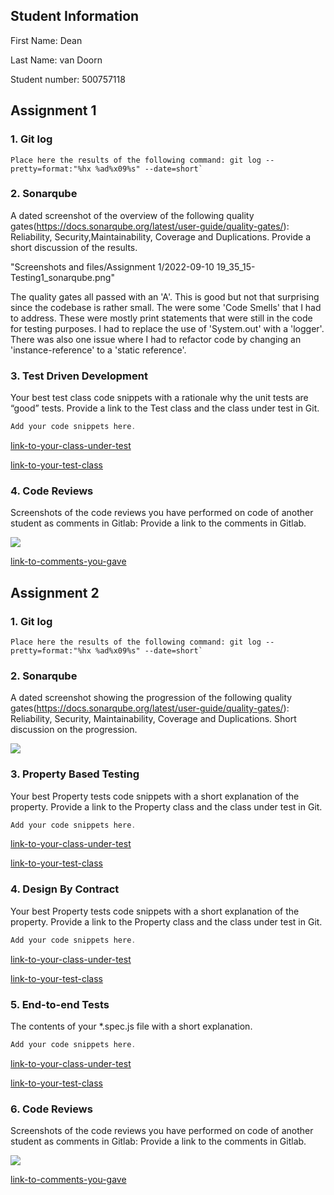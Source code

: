 ## Student Information

First Name: Dean

Last Name: van Doorn

Student number: 500757118

## Assignment 1

### 1. Git log

```
Place here the results of the following command: git log --pretty=format:"%hx %ad%x09%s" --date=short`
```

### 2. Sonarqube

A dated screenshot of the overview of the following  quality gates(https://docs.sonarqube.org/latest/user-guide/quality-gates/): Reliability, Security,Maintainability, Coverage and Duplications. Provide a short discussion of the results.

"Screenshots and files/Assignment 1/2022-09-10 19_35_15-Testing1_sonarqube.png"

The quality gates all passed with an 'A'. This is good but not that surprising since the codebase is rather small. The were some 'Code Smells' that I had to address.
These were mostly print statements that were still in the code for testing purposes. I had to replace the use of 'System.out' with a 'logger'. There was also one issue
where I had to refactor code by changing an 'instance-reference' to a 'static reference'.

### 3. Test Driven Development

Your best test class code snippets with a rationale why the unit tests are “good” tests.  Provide a link to the Test class and the class under test in Git.

```java
Add your code snippets here.
```

[link-to-your-class-under-test](/somerepo/path-to-file)

[link-to-your-test-class](/somerepo/path-to-file)

### 4. Code Reviews

Screenshots of the code reviews you have performed on code of another student as comments in Gitlab: Provide a link to the comments in Gitlab.

![](/replace-this-with-path-to-your-png-file/screenshot-code-reviews.png) 

[link-to-comments-you-gave](/somerepo/path-to-file)



## Assignment 2

### 1. Git log

```
Place here the results of the following command: git log --pretty=format:"%hx %ad%x09%s" --date=short`
```

### 2. Sonarqube

A dated screenshot showing the progression of the following quality gates(https://docs.sonarqube.org/latest/user-guide/quality-gates/): Reliability, Security, Maintainability, Coverage and Duplications. Short discussion on the progression.

![](/replace-this-with-path-to-your-png-file/dated-screenshot-sonarqube-qualitygates.png)  

### 3. Property Based Testing

Your best Property tests code snippets with a short explanation of the property.  Provide a link to the Property class and the class under test in Git.

```java
Add your code snippets here.
```

[link-to-your-class-under-test](/somerepo/path-to-file)

[link-to-your-test-class](/somerepo/path-to-file)

### 4. Design By Contract

Your best Property tests code snippets with a short explanation of the property.  Provide a link to the Property class and the class under test in Git.

```java
Add your code snippets here.
```

[link-to-your-class-under-test](/somerepo/path-to-file)

[link-to-your-test-class](/somerepo/path-to-file)

### 5. End-to-end Tests

The contents of your *.spec.js file with a short explanation.

```javascript
Add your code snippets here.
```

[link-to-your-class-under-test](/somerepo/path-to-file)

[link-to-your-test-class](/somerepo/path-to-file)

### 6. Code Reviews

Screenshots of the code reviews you have performed on code of another student as comments in Gitlab: Provide a link to the comments in Gitlab.

![](/replace-this-with-path-to-your-png-file/screenshot-code-reviews.png) 

[link-to-comments-you-gave](/somerepo/path-to-file)

